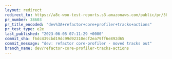 ```yaml
---
layout: redirect
redirect_to: https://a8c-woo-test-reports.s3.amazonaws.com/public/pr/38603/e2e/index.html
pr_number: 38603
pr_title_encoded: "dev%3A+refactor+core+profiler+tracks+actions"
pr_test_type: e2e
last_published: "2023-06-05 07:11:29 +0000"
commit_sha: f6dc439cbd19dc99d92310ecf2ea79ff6e892d65
commit_message: "dev: refactor core-profiler - moved tracks out"
branch_name: dev/refactor-core-profiler-tracks-actions
---
```

